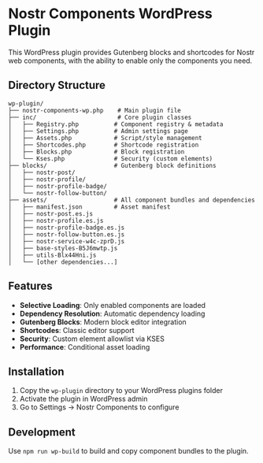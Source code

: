 # Nostr Components WordPress Plugin

This WordPress plugin provides Gutenberg blocks and shortcodes for Nostr web components, with the ability to enable only the components you need.

## Directory Structure

```text
wp-plugin/
├── nostr-components-wp.php    # Main plugin file
├── inc/                       # Core plugin classes
│   ├── Registry.php          # Component registry & metadata
│   ├── Settings.php          # Admin settings page
│   ├── Assets.php            # Script/style management
│   ├── Shortcodes.php        # Shortcode registration
│   ├── Blocks.php            # Block registration
│   └── Kses.php              # Security (custom elements)
├── blocks/                   # Gutenberg block definitions
│   ├── nostr-post/
│   ├── nostr-profile/
│   ├── nostr-profile-badge/
│   └── nostr-follow-button/
├── assets/                   # All component bundles and dependencies
│   ├── manifest.json         # Asset manifest
│   ├── nostr-post.es.js
│   ├── nostr-profile.es.js
│   ├── nostr-profile-badge.es.js
│   ├── nostr-follow-button.es.js
│   ├── nostr-service-w4c-zprD.js
│   ├── base-styles-B5J6mwtp.js
│   ├── utils-Blx44Hni.js
│   └── [other dependencies...]
```

## Features

- **Selective Loading**: Only enabled components are loaded
- **Dependency Resolution**: Automatic dependency loading
- **Gutenberg Blocks**: Modern block editor integration
- **Shortcodes**: Classic editor support
- **Security**: Custom element allowlist via KSES
- **Performance**: Conditional asset loading

## Installation

1. Copy the `wp-plugin` directory to your WordPress plugins folder
2. Activate the plugin in WordPress admin
3. Go to Settings → Nostr Components to configure

## Development

Use `npm run wp-build` to build and copy component bundles to the plugin.
